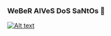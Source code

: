 ### WeBeR AlVeS DoS SaNtOs 👋
<a href="www.linkedin.com/in/weberalvessantos">![Alt text](https://img.shields.io/badge/LinkedIn-0077B5?style=for-the-badge&logo=linkedin&logoColor=white)</a>

<!--
#### Minha relação com a programação começou com 20 anos de idade. Desenvolvi minha primeira aplicação em Delphi e meu primeiro embarcado foi em um Palmtop com Superwabba.

#### Minhas principais competências atualmente são:

- Angular 9
- Spring Boot
- Golang
- Assembly MSP430
- Java
-->

<!--
**Pinablink/Pinablink** is a ✨ _special_ ✨ repository because its `README.md` (this file) appears on your GitHub profile.

Here are some ideas to get you started:

- 🔭 I’m currently working on ...
- 🌱 I’m currently learning ...
- 👯 I’m looking to collaborate on ...
- 🤔 I’m looking for help with ...
- 💬 Ask me about ...
- 📫 How to reach me: ...
- 😄 Pronouns: ...
- ⚡ Fun fact: ...
-->
